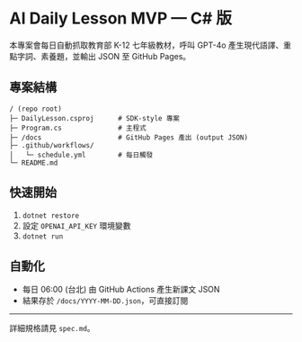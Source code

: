 # AI Daily Lesson MVP — C# 版

本專案會每日自動抓取教育部 K-12 七年級教材，呼叫 GPT-4o 產生現代語譯、重點字詞、素養題，並輸出 JSON 至 GitHub Pages。

## 專案結構

```
/ (repo root)
├─ DailyLesson.csproj      # SDK‑style 專案
├─ Program.cs              # 主程式
├─ /docs                   # GitHub Pages 產出 (output JSON)
├─ .github/workflows/
│   └─ schedule.yml        # 每日觸發
└─ README.md
```

## 快速開始

1. `dotnet restore`
2. 設定 `OPENAI_API_KEY` 環境變數
3. `dotnet run`

## 自動化
- 每日 06:00 (台北) 由 GitHub Actions 產生新課文 JSON
- 結果存於 `/docs/YYYY-MM-DD.json`，可直接訂閱

---

詳細規格請見 `spec.md`。
